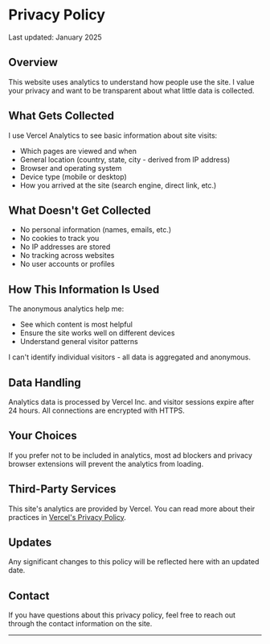 # Privacy Policy

Last updated: January 2025

## Overview

This website uses analytics to understand how people use the site. I value your privacy and want to be transparent about what little data is collected.

## What Gets Collected

I use Vercel Analytics to see basic information about site visits:

- Which pages are viewed and when
- General location (country, state, city - derived from IP address)
- Browser and operating system
- Device type (mobile or desktop)
- How you arrived at the site (search engine, direct link, etc.)

## What Doesn't Get Collected

- No personal information (names, emails, etc.)
- No cookies to track you
- No IP addresses are stored
- No tracking across websites
- No user accounts or profiles

## How This Information Is Used

The anonymous analytics help me:
- See which content is most helpful
- Ensure the site works well on different devices
- Understand general visitor patterns

I can't identify individual visitors - all data is aggregated and anonymous.

## Data Handling

Analytics data is processed by Vercel Inc. and visitor sessions expire after 24 hours. All connections are encrypted with HTTPS.

## Your Choices

If you prefer not to be included in analytics, most ad blockers and privacy browser extensions will prevent the analytics from loading.

## Third-Party Services

This site's analytics are provided by Vercel. You can read more about their practices in [Vercel's Privacy Policy](https://vercel.com/legal/privacy-policy).

## Updates

Any significant changes to this policy will be reflected here with an updated date.

## Contact

If you have questions about this privacy policy, feel free to reach out through the contact information on the site.

---
